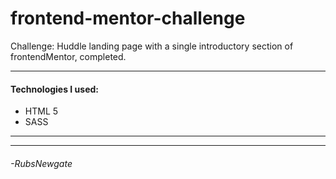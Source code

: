 # frontend-mentor-challenge
Challenge: Huddle landing page with a single introductory section of frontendMentor, completed.

------------
#### Technologies I used:
- HTML 5
- SASS

------------

------------
###### -RubsNewgate